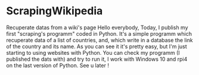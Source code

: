 # ScrapingWikipedia
Recuperate datas from a wiki's page 
Hello everybody,
Today, I publish my first "scraping's programm" coded in Python. It's a simple programm which recuperate data of a list of countries, and, which write in a database the link of the country and its name. As you can see it it's pretty easy, but I'm just starting to using websites with Python. You can check my programm (I published the dats with) and try to run it, I work with Windows 10 and rpi4 on the last version of Python.
See u later !
